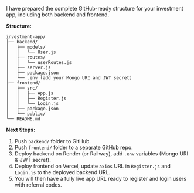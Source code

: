 I have prepared the complete GitHub-ready structure for your investment app, including both backend and frontend.

**Structure:**

```
investment-app/
├── backend/
│   ├── models/
│   │   └── User.js
│   ├── routes/
│   │   └── userRoutes.js
│   ├── server.js
│   ├── package.json
│   └── .env (add your Mongo URI and JWT secret)
├── frontend/
│   ├── src/
│   │   ├── App.js
│   │   ├── Register.js
│   │   └── Login.js
│   ├── package.json
│   └── public/
└── README.md
```

**Next Steps:**

1. Push `backend/` folder to GitHub.
2. Push `frontend/` folder to a separate GitHub repo.
3. Deploy backend on Render (or Railway), add `.env` variables (Mongo URI & JWT secret).
4. Deploy frontend on Vercel, update `axios` URL in `Register.js` and `Login.js` to the deployed backend URL.
5. You will then have a fully live app URL ready to register and login users with referral codes.

